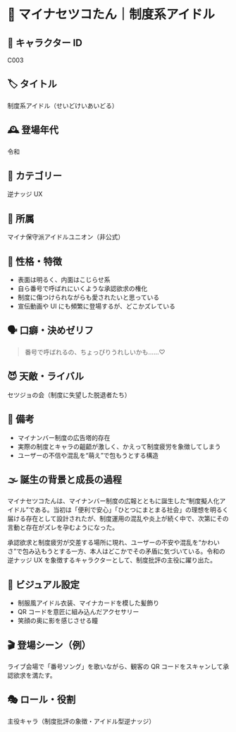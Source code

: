 # 🪪 マイナセツコたん｜制度系アイドル

## 🧬 キャラクター ID

C003

## 🏷 タイトル

制度系アイドル（せいどけいあいどる）

## 🕰 登場年代

令和

## 🧭 カテゴリー

逆ナッジ UX

## 🏢 所属

マイナ保守派アイドルユニオン（非公式）

## 🧠 性格・特徴

- 表面は明るく、内面はこじらせ系
- 自ら番号で呼ばれにいくような承認欲求の権化
- 制度に傷つけられながらも愛されたいと思っている
- 宣伝動画や UI にも頻繁に登場するが、どこかズレている

## 🗣 口癖・決めゼリフ

> 番号で呼ばれるの、ちょっぴりうれしいかも……♡

## 😈 天敵・ライバル

セツジョの会（制度に失望した脱退者たち）

## 📝 備考

- マイナンバー制度の広告塔的存在
- 実際の制度とキャラの齟齬が激しく、かえって制度疲労を象徴してしまう
- ユーザーの不信や混乱を“萌え”で包もうとする構造

## 🌫 誕生の背景と成長の過程

マイナセツコたんは、マイナンバー制度の広報とともに誕生した“制度擬人化アイドル”である。当初は「便利で安心」「ひとつにまとまる社会」の理想を明るく届ける存在として設計されたが、制度運用の混乱や炎上が続く中で、次第にその言動と存在がズレを孕むようになった。

承認欲求と制度疲労が交差する場所に現れ、ユーザーの不安や混乱を“かわいさ”で包み込もうとする一方、本人はどこかでその矛盾に気づいている。令和の逆ナッジ UX を象徴するキャラクターとして、制度批評の主役に躍り出た。

## 🎨 ビジュアル設定

- 制服風アイドル衣装、マイナカードを模した髪飾り
- QR コードを意匠に組み込んだアクセサリー
- 笑顔の奥に影を感じさせる瞳

## 🎬 登場シーン（例）

ライブ会場で「番号ソング」を歌いながら、観客の QR コードをスキャンして承認欲求を満たす。

## 🎭 ロール・役割

主役キャラ（制度批評の象徴・アイドル型逆ナッジ）
